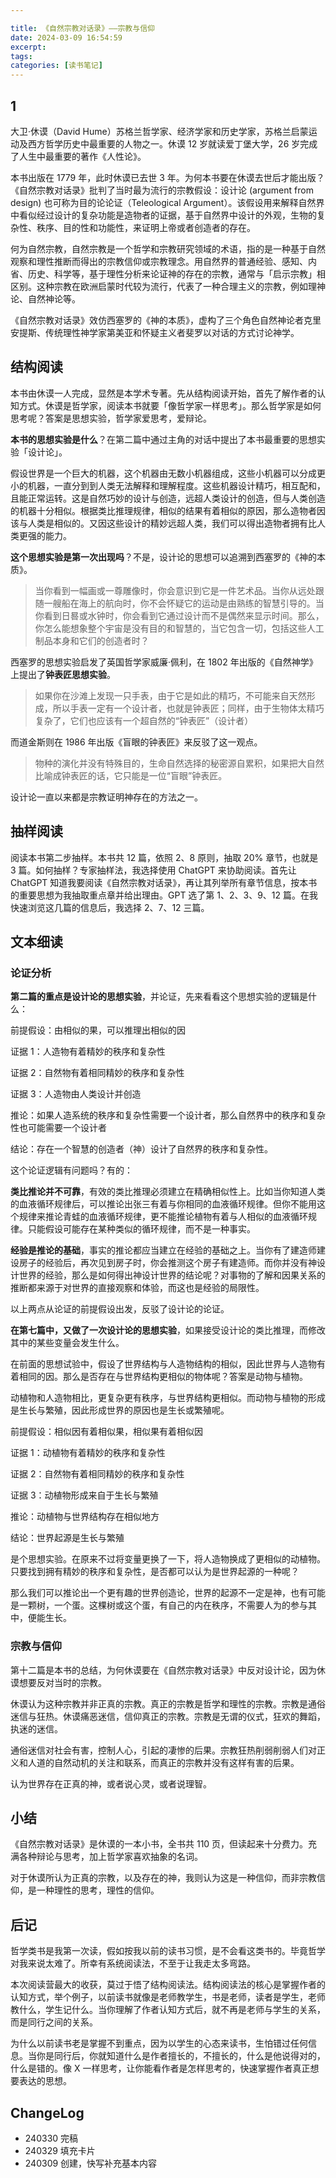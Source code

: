 ```yaml
---

title: 《自然宗教对话录》——宗教与信仰
date: 2024-03-09 16:54:59
excerpt: 
tags: 
categories: [读书笔记]
---
```


## 1

大卫·休谟（David Hume）苏格兰哲学家、经济学家和历史学家，苏格兰启蒙运动及西方哲学历史中最重要的人物之一。休谟 12 岁就读爱丁堡大学，26 岁完成了人生中最重要的著作《人性论》。

本书出版在 1779 年，此时休谟已去世 3 年。为何本书要在休谟去世后才能出版？《自然宗教对话录》批判了当时最为流行的宗教假设：设计论 (argument from design) 也可称为目的论论证（Teleological Argument）。该假设用来解释自然界中看似经过设计的复杂功能是造物者的证据，基于自然界中设计的外观，生物的复杂性、秩序、目的性和功能性，来证明上帝或者创造者的存在。

何为自然宗教，自然宗教是一个哲学和宗教研究领域的术语，指的是一种基于自然观察和理性推断而得出的宗教信仰或宗教理念。用自然界的普通经验、感知、内省、历史、科学等，基于理性分析来论证神的存在的宗教，通常与「启示宗教」相区别。这种宗教在欧洲启蒙时代较为流行，代表了一种合理主义的宗教，例如理神论、自然神论等。

《自然宗教对话录》效仿西塞罗的《神的本质》，虚构了三个角色自然神论者克里安提斯、传统理性神学家第美亚和怀疑主义者斐罗以对话的方式讨论神学。

## 结构阅读

本书由休谟一人完成，显然是本学术专著。先从结构阅读开始，首先了解作者的认知方式。休谟是哲学家，阅读本书就要「像哲学家一样思考」。那么哲学家是如何思考呢？答案是思想实验，哲学家爱思考，爱辩论。

**本书的思想实验是什么**？在第二篇中通过主角的对话中提出了本书最重要的思想实验「设计论」。

假设世界是一个巨大的机器，这个机器由无数小机器组成，这些小机器可以分成更小的机器，一直分到到人类无法解释和理解程度。这些机器设计精巧，相互配和，且能正常运转。这是自然巧妙的设计与创造，远超人类设计的创造，但与人类创造的机器十分相似。根据类比推理规律，相似的结果有着相似的原因，那么造物者因该与人类是相似的。又因这些设计的精妙远超人类，我们可以得出造物者拥有比人类更强的能力。

**这个思想实验是第一次出现吗**？不是，设计论的思想可以追溯到西塞罗的《神的本质》。

> 当你看到一幅画或一尊雕像时，你会意识到它是一件艺术品。当你从远处跟随一艘船在海上的航向时，你不会怀疑它的运动是由熟练的智慧引导的。当你看到日晷或水钟时，你会看到它通过设计而不是偶然来显示时间。那么，你怎么能想象整个宇宙是没有目的和智慧的，当它包含一切，包括这些人工制品本身和它们的创造者时？

西塞罗的思想实验启发了英国哲学家威廉·佩利，在 1802 年出版的《自然神学》上提出了**钟表匠思想实验**。

> 如果你在沙滩上发现一只手表，由于它是如此的精巧，不可能来自天然形成，所以手表一定有一个设计者，也就是钟表匠；同样，由于生物体太精巧复杂了，它们也应该有一个超自然的“钟表匠”（设计者）

而道金斯则在 1986 年出版《盲眼的钟表匠》来反驳了这一观点。

> 物种的演化并没有特殊目的，生命自然选择的秘密源自累积，如果把大自然比喻成钟表匠的话，它只能是一位“盲眼”钟表匠。

设计论一直以来都是宗教证明神存在的方法之一。

## 抽样阅读

阅读本书第二步抽样。本书共 12 篇，依照 2、8 原则，抽取 20% 章节，也就是 3 篇。如何抽样？专家抽样法，我选择使用 ChatGPT 来协助阅读。首先让 ChatGPT 知道我要阅读《自然宗教对话录》，再让其列举所有章节信息，按本书的重要思想为我抽取重点章并给出理由。GPT 选了第 1、2、3、9、12 篇。在我快速浏览这几篇的信息后，我选择 2、7、12 三篇。

## 文本细读

### 论证分析

**第二篇的重点是设计论的思想实验**，并论证，先来看看这个思想实验的逻辑是什么：

前提假设：由相似的果，可以推理出相似的因

证据 1：人造物有着精妙的秩序和复杂性

证据 2：自然物有着相同精妙的秩序和复杂性

证据 3：人造物由人类设计并创造

推论：如果人造系统的秩序和复杂性需要一个设计者，那么自然界中的秩序和复杂性也可能需要一个设计者

结论：存在一个智慧的创造者（神）设计了自然界的秩序和复杂性。

这个论证逻辑有问题吗？有的：

**类比推论并不可靠**，有效的类比推理必须建立在精确相似性上。比如当你知道人类的血液循环规律后，可以推论出张三有着与你相同的血液循环规律。但你不能用这个规律来推论青蛙的血液循环规律，更不能推论植物有着与人相似的血液循环规律。只能假设可能存在某种类似的循环规律，而不是一种事实。

**经验是推论的基础**，事实的推论都应当建立在经验的基础之上。当你有了建造师建设房子的经验后，再次见到房子时，你会推测这个房子有建造师。而你并没有神设计世界的经验，那么是如何得出神设计世界的结论呢？对事物的了解和因果关系的推断都来源于对世界的直接观察和体验，而这也是经验的局限性。

以上两点从论证的前提假设出发，反驳了设计论的论证。

**在第七篇中，又做了一次设计论的思想实验**，如果接受设计论的类比推理，而修改其中的某些变量会发生什么。

在前面的思想试验中，假设了世界结构与人造物结构的相似，因此世界与人造物有着相同的因。那么是否存在与世界结构更相似的物体呢？答案是动物与植物。

动植物和人造物相比，更复杂更有秩序，与世界结构更相似。而动物与植物的形成是生长与繁殖，因此形成世界的原因也是生长或繁殖呢。

前提假设：相似因有着相似果，相似果有着相似因

证据 1：动植物有着精妙的秩序和复杂性

证据 2：自然物有着相同精妙的秩序和复杂性

证据 3：动植物形成来自于生长与繁殖

推论：动植物与世界结构存在相似地方

结论：世界起源是生长与繁殖

是个思想实验。在原来不过将变量更换了一下，将人造物换成了更相似的动植物。只要找到拥有精妙的秩序和复杂性，是否都可以认为是世界起源的一种呢？

那么我们可以推论出一个更有趣的世界创造论，世界的起源不一定是神，也有可能是一颗树，一个蛋。这棵树或这个蛋，有自己的内在秩序，不需要人为的参与其中，便能生长。

### 宗教与信仰

第十二篇是本书的总结，为何休谟要在《自然宗教对话录》中反对设计论，因为休谟想要反对当时的宗教。

休谟认为这种宗教并非正真的宗教。真正的宗教是哲学和理性的宗教。宗教是通俗迷信与狂热。休谟痛恶迷信，信仰真正的宗教。宗教是无谓的仪式，狂欢的舞蹈，执迷的迷信。

通俗迷信对社会有害，控制人心，引起的凄惨的后果。宗教狂热削弱削弱人们对正义和人道的自然动机的关注和联系，而真正的宗教并没有这样有害的后果。

认为世界存在正真的神，或者说心灵，或者说理智。

## 小结

《自然宗教对话录》是休谟的一本小书，全书共 110 页，但读起来十分费力。充满各种辩论与思考，加上哲学家喜欢抽象的名词。

对于休谟所认为正真的宗教，以及存在的神，我则认为这是一种信仰，而非宗教信仰，是一种理性的思考，理性的信仰。

## 后记

哲学类书是我第一次读，假如按我以前的读书习惯，是不会看这类书的。毕竟哲学对我来说太难了。所幸有系统阅读法，不至于让我走太多弯路。

本次阅读营最大的收获，莫过于悟了结构阅读法。结构阅读法的核心是掌握作者的认知方式，举个例子，以前读书就像是老师教学生，书是老师，读者是学生，老师教什么，学生记什么。当你理解了作者认知方式后，就不再是老师与学生的关系，而是同行之间的关系。

为什么以前读书老是掌握不到重点，因为以学生的心态来读书，生怕错过任何信息。当你是同行后，你就知道什么是作者擅长的，不擅长的，什么是他说得对的，什么是错的。像 X 一样思考，让你能看作者是怎样思考的，快速掌握作者真正想要表达的思想。

## ChangeLog

- 240330 完稿
- 240329 填充卡片
- 240309 创建，快写补充基本内容
